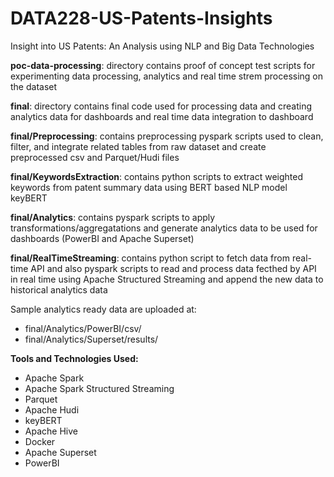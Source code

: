 # DATA228-US-Patents-Insights
Insight into US Patents: An Analysis using NLP and Big Data Technologies

<b>poc-data-processing</b>: directory contains proof of concept test scripts for experimenting data processing, analytics and real time strem processing on the dataset

<b>final</b>: directory contains final code used for processing data and creating analytics data for dashboards and real time data integration to dashboard

<b>final/Preprocessing</b>: contains preprocessing pyspark scripts used to clean, filter, and integrate related tables from raw dataset and create preprocessed csv and Parquet/Hudi files

<b>final/KeywordsExtraction</b>: contains python scripts to extract weighted keywords from patent summary data using BERT based NLP model keyBERT

<b>final/Analytics</b>: contains pyspark scripts to apply transformations/aggregatations and generate analytics data to be used for dashboards (PowerBI and Apache Superset)

<b>final/RealTimeStreaming</b>: contains python script to fetch data from real-time API and also pyspark scripts to read and process data fecthed by API in  real time using Apache Structured Streaming and append the new data to historical analytics data

Sample analytics ready data are uploaded at:
- final/Analytics/PowerBI/csv/
- final/Analytics/Superset/results/

<b>Tools and Technologies Used:</b>
- Apache Spark
- Apache Spark Structured Streaming
- Parquet
- Apache Hudi
- keyBERT
- Apache Hive
- Docker
- Apache Superset
- PowerBI